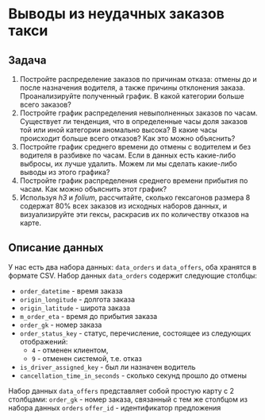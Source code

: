 # Выводы из неудачных заказов такси

## Задача
1. Постройте распределение заказов по причинам отказа: отмены до и после назначения водителя, а также причины отклонения заказа. Проанализируйте полученный график. В какой категории больше всего заказов?
2. Постройте график распределения невыполненных заказов по часам. Существует ли тенденция, что в определенные часы доля заказов той или иной категории аномально высока? В какие часы происходит больше всего отказов? Как это можно объяснить?
3. Постройте график среднего времени до отмены с водителем и без водителя в разбивке по часам. Если в данных есть какие-либо выбросы, их лучше удалить. Можем ли мы сделать какие-либо выводы из этого графика?
4. Постройте график распределения среднего времени прибытия по часам. Как можно объяснить этот график?
5. Используя *h3* и *folium*, рассчитайте, сколько гексагонов размера 8 содержат 80% всех заказов из исходных наборов данных, и визуализируйте эти гексы, раскрасив их по количеству отказов на карте.

## Описание данных
У нас есть два набора данных: `data_orders` и `data_offers`, оба хранятся в формате CSV. 
Набор данных `data_orders` содержит следующие столбцы:
* `order_datetime` - время заказа
* `origin_longitude` - долгота заказа
* `origin_latitude` - широта заказа
* `m_order_eta` - время до прибытия заказа
* `order_gk` - номер заказа
* `order_status_key` - статус, перечисление, состоящее из следующих отображений:
    - `4` - отменен клиентом,
    - `9` - отменен системой, т.е. отказ
* `is_driver_assigned_key` - был ли назначен водитель
* `cancellation_time_in_seconds` - сколько секунд прошло до отмены

Набор данных `data_offers` представляет собой простую карту с 2 столбцами:
`order_gk` - номер заказа, связанный с тем же столбцом из набора данных `orders`
`offer_id` - идентификатор предложения
